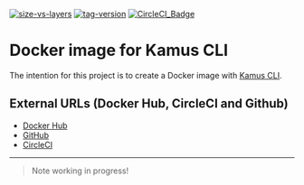 [![size-vs-layers](https://images.microbadger.com/badges/image/lozanomatheus/docker_kamus_cli:0.2.7-12.svg)](https://microbadger.com/images/lozanomatheus/docker_kamus_cli:0.2.7-12 "Size vs Layers")
[![tag-version](https://images.microbadger.com/badges/version/lozanomatheus/docker_kamus_cli:0.2.7-12.svg)](https://microbadger.com/images/lozanomatheus/docker_kamus_cli:0.2.7-12 "Tag Version")
[![CircleCI_Badge](https://img.shields.io/circleci/build/github/LozanoMatheus/docker_kamus_cli/master.svg?style=plastic)](https://circleci.com/gh/LozanoMatheus/docker_kamus_cli/tree/master)

# Docker image for Kamus CLI

The intention for this project is to create a Docker image with [Kamus CLI](https://github.com/Soluto/kamus).

## External URLs (Docker Hub, CircleCI and Github)

* [Docker Hub](https://hub.docker.com/r/lozanomatheus/kamus_cli)
* [GitHub](https://github.com/LozanoMatheus/docker_kamus_cli)
* [CircleCI](https://circleci.com/gh/LozanoMatheus/docker_kamus_cli)

---

> Note working in progress!
